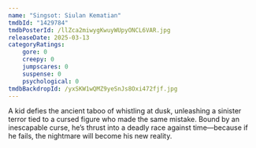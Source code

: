 ```yaml
---
name: "Singsot: Siulan Kematian"
tmdbId: "1429784"
tmdbPosterId: /llZca2miwygKwuyWUpyONCL6VAR.jpg
releaseDate: 2025-03-13
categoryRatings:
    gore: 0
    creepy: 0
    jumpscares: 0
    suspense: 0
    psychological: 0
tmdbBackdropId: /yxSKW1wQMZ9yeSnJs8Oxi472fjf.jpg
---
```

A kid defies the ancient taboo of whistling at dusk, unleashing a sinister terror tied to a cursed figure who made the same mistake. Bound by an inescapable curse, he’s thrust into a deadly race against time—because if he fails, the nightmare will become his new reality.

